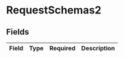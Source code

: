 # RequestSchemas2


## Fields

| Field       | Type        | Required    | Description |
| ----------- | ----------- | ----------- | ----------- |